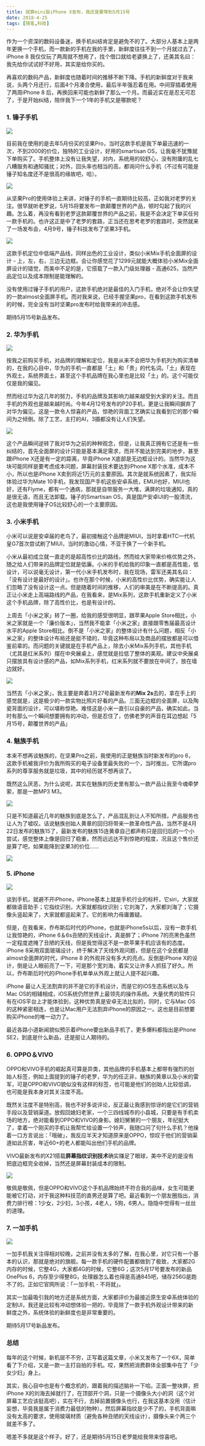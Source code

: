```yaml
---
title: 就算mini版iPhone X发布，我还是要等到5月15号
date: 2018-4-25
tags: [随笔,科技]
---
```


作为一个资深的数码设备迷，换手机纠结肯定是避免不的了。大部分人基本上是两年更换一个手机，而一款新的手机在我的手里，新鲜度往往不到一个月就过去了，iPhone 8 我仅仅玩了两周就不想用了，找个借口就给老婆换上了，还美其名曰：我先给你试试好不好用，其实是给你买的。

再喜欢的数码产品，新鲜度也随着时间的推移不断下降。手机的新鲜度对于我来说，头两个月还行，后面4个月凑合使用，最后半年强忍着在用。中间穿插着使用了两周iPhone 8 后，再换回来可能也新鲜了那么一个月。而最近实在是忍无可忍了，于是开始纠结，陪伴我下一个1年的手机又是哪款呢？

### 1. 锤子手机

![](/image/phone/坚果.jpg)

目前我在使用的是去年5月份买的坚果Pro，当时这款手机是我下单最迅速的一次，不到2000的价位，独特的工业设计，好用的smartisan OS，让我毫不犹豫就下单购买了。手机整体上没有让我失望，对内，系统用的较舒心，没有附庸的乱七八糟服务和通知骚扰；对外，回头率也相当的高，都询问什么手机（不过有可能是锤子知名度还不是很高的缘故吧，哈）。

![](/image/phone/坚果pro.jpg)

从坚果Pro的使用体验上来讲，对锤子的手机一直期待比较高，正如我对老罗的关注。很早就听老罗说，5月15将要发布一款颠覆世界的产品，顿时勾起了我的兴趣。怎么着，再没有看到老罗这款颠覆世界的产品之前，我是不会决定下单买任何一款手机的。也许这正是中了老罗的套路，正当还在思考老罗的套路时，突然就来了一场发布会，4月9号，锤子科技发布了坚果3手机。  

![](/image/phone/坚果3.jpg)

这款手机定位中低端产品线，同样出色的工业设计，类似小米Mix手机全面屏的设计 - 上，左，右，三边无边框。会让你感觉花了1299元就能大概体验小米Mix全面屏设计的错觉，而美中不足的是，它搭载了一款入门级处理器 - 高通625，当然产品定位以及成本限制是能理解的。

没有使用过锤子手机的用户，这款手机绝对是最佳的入门手机，绝对不会让你失望的一款almost全面屏手机。而对我来说，已经手握坚果pro，在看到这款手机发布的时候，完全没有当时坚果pro发布时给我带来的冲击感。

期待5月15号新品发布。

### 2. 华为手机

![](/image/phone/p20-2.jpg)

按我之前购买手机，对品牌的理解和定位，我是从来不会把华为手机列为购买清单的，在我的心目中，华为的手机一直都是「土」和「贵」的代名词。「土」表现在外观土，系统界面土，甚至这个手机品牌在我心里也是比较「土」的。这个可能仅仅是我的偏见。

然而经过华为这几年的努力，手机的品牌及其影响力越来越受到大家的关注。而且手机的外观也是越来越时尚。今年4月12号发布的P20手机，更是让我瞬间摒弃了对华为偏见。这是一款令人惊喜的产品，惊艳的背面工艺确实让我看到它的那个瞬间为之倾倒。除了工艺，主打的AI，3摄都没有让人们失望。

![](/image/phone/p20-1.jpg)

这个产品瞬间逆转了我对华为之前的种种观念，但是，让我真正拥有它还是有一些纠结的，首先全面屏的设计只能是基本满足需求，而并不能达到完美的地步，甚至跟iPhone X还是有一定的距离，毕竟iPhone X底部是无边框设计的。当然华为这块可能同样是要考虑成本问题，屏幕封装技术要达到iPhone X那个水准，成本不小，所以也是iPhone X卖到将近1万元的主要原因。其次是就系统因素了，我实际体验过华为Mate 10手机，我发现国产手机这些安卓系统，EMUI也好，MIUI也好，还有Flyme，都有一个通病，那就是自带服务一大堆，满屏的垃圾通知，真的是很无语，而且无法卸载。锤子的Smartisan OS，真是国产安卓UI的一股清流，这也是我使用锤子OS比较舒心的一个主要原因。

### 3. 小米手机
小米可以说是安卓届的老鸟了，最初接触这个品牌是MIUI，当时拿着HTC一代机皇G7首次尝试刷了MIUI，当时的激动心情，不亚于换了一个新手机。

小米从最初成立就一直走的是超高性价比的路线，然而给大家带来价格优势之外，随之给人们带来的品牌定位就是低廉。小米的手机给我的印象一直都是高性能，低设计，可以说毫无设计，第一代小米手机发布时，我在现场，雷军还美其名曰：「没有设计是最好的设计」。也许在那个时候，小米的高性价比优势，确实能让人们忽略了没有设计这一点。但是随着时间的推移，人们的审美是在不断提高的。真正让小米走上高端路线的产品，在我看来，是Mix系列，这款手机重新定义了小米这个手机品牌，除了高性价比，也是有设计的。 

上周去「小米之家」转了一圈，给我的感受很明显，跟苹果Apple Store相比，小米之家就是一个「廉价版本」，当然我不能拿「小米之家」直接跟零售届最高设计水平的Apple Store相比。倒不是「小米之家」的整体设计有什么问题，相反「小米之家」的整体设计布局还是挺不错的，毕竟这种布局以及商品的摆放都是可以借鉴前辈的。而问题的关键就是在手机产品上，除去小米Mix系列手机，其他手机（尤其是红米系列）摆在中央展桌上，感觉就是拉低了整体的美观。建议中央展桌只摆放具有设计感的产品，如Mix系列手机，红米系列就不要放在中间了，放在墙边就好。

![](/image/phone/mix2s.jpg)

当然去「小米之家」，我主要是奔着3月27号最新发布的**Mix 2s**去的，拿在手上的感觉就是，这是极少的一款实物比照片好看的产品。三面无边框的全面屏，以及陶瓷背面的设计，可以堪称惊艳。难怪这是小米一直引以自豪的产品，确实如此。当时有那么一个瞬间想要拥有的冲动，但是忍住了，仿佛老罗的声音在耳边想起「5月15号，颠覆世界的产品」

### 4. 魅族手机
本来不想再谈魅族的，在坚果Pro之前，我使用的正是魅族当时新发布的pro 6，这款手机被我评价为我所购买的电子设备里最失败的一个，当时推出，它所谓pro系列的尊享服务就是垃圾，其中的经历就不想再谈了。

既然这么厌恶，为什么说呢，其实在魅族的历史里有那么一款产品让我至今魂牵梦萦，那是一款MP3 M3。

![](/image/phone/m3.jpg)

只是不知道最近几年的魅族到底是怎么了，产品混乱到让人不知所措，产品服务也让人为了嘘叹。话说魅族创始人黄章的回归将带来一款革命性产品，当然不是4月22日发布的魅族15了，最新发布的魅族15连黄章自己都声称只是回归后的一个小尝试，感觉整体上像是回归了稳重，然而远远达不到惊艳的程度，况且这个售价还是算了吧，如果能降到坚果3的价位......

![](/image/phone/15.jpg)

### 5. iPhone

![](/image/phone/iphonex.png)

谈到手机，就避不开iPhone，iPhone基本上就是手机行业的标杆，它siri，大家就都做语音助手；它指纹识别，大家就都指纹识别；它刘海了，大家都刘海了；它摄像头竖起来了，大家就都竖起来了。它的影响力毋庸置疑。

但是，在我看来，乔布斯后时代的iPhone，也就是iPhone5s以后，没有一款手机让我惊艳的，iPhone 6＆6s丑陋的天线设计，真是醉了；iPhone 7的亮黑色虽然一定程度遮掩了丑陋的天线，但是我觉得这不是一款苹果手机应该有的态度。iPhone 8采用双面玻璃设计，终于解决了天线外观问题，但是在这个全民都是almost全面屏的时代，iPhone 8 的外观并没有多大的亮点。反倒是iPhone X的设计，倒是让人眼前亮了一下，可是那个宽刘海，着实又让许多人抓狂了好久。所以，乔布斯后时代的iPhone手机单单从外观上就让人提不起兴趣。

iPhone 最让人无法割弃的并不是它的手机设计，而是它的iOS生态系统以及与Mac OS的相辅相成，iOS系统仍然世界上最领先的操作系统。大量优秀的软件只有在iOS平台上才能体验到，这种优势真是安卓无法比拟的，同时，它与Mac OS的这种紧密相连，也是让Mac用户无法割弃iPhone的原因之一。这也是目前想要购买iPhone的唯一动力了。

最近各路小道新闻貌似预示着iPhone要出新品手机了，更多爆料都指出是iPhone SE2，到底是什么新品，还是挺让人期待的。

### 6. OPPO＆VIVO

OPPO和VIVO手机的崛起真可算是异类，其他品牌的手机基本上都带有强烈的创始人标签，例如上面提到的锤子的老罗，华为的任正非，魅族的黄章以及小米的雷军，可是OPPO和VIVO貌似没有这样的标签，也可能是他们的创始人比较低调，也可能是我本身对其关注度不高。

既然关注度不是特别高，我也不好多说评论，反正最让我感到惊讶的是它们的营销手段以及营销渠道。放假回媳妇老家，一个三四线城市的小县城，只要是有手机卖场的地方，绝对能看到OPPO和VIVO的身影。媳妇舅舅的一个朋友，年纪挺大了，拿着一个刚买的手机让我帮忙给设置一个铃声，我随口问了句什么手机？他操着一口方言说出：「哦破」，我反应半天才知道原来是OPPO，惊叹于他们的营销渠道如此厉害，年近60+的老人都能叫出他们手机的品牌。

VIVO最新发布的X21搭载**屏幕指纹识别技术**确实赚足了眼球，美中不足的是没有把底边框完全收掉，当然还是屏幕封装成本的限制。

![](/image/phone/vivo21.png)

敬佩是敬佩，但是OPPO和VIVO这个手机品牌始终不符合我的品味，女生可能更能被它打动，对于我这种科技范的直男还是算了吧。最近看到一个朋友圈指出，消费力排行榜：1少女，2少妇，3小孩，4老人，5狗，6男人。隐隐中觉得有一丝丝的道理。

### 7. 一加手机
![](/image/phone/oneplus.jpg)

一加手机我关注得相对较晚，之前并没有太多的了解，在我心里，对它只有一个基本的认识，那就是绝对的旗舰。每一款手机的硬件配置都做到了极致，大家都2G内存的时候，它整4G，大家都4G的时候，它整6G；这次5月17号要发布的新品OnePlus 6，内存至少得整8G，处理器怎么着也得是高通845吧，储存256G是跑不了的。正如它官网所说：「一加手机 -  不将就」。

其实一加最吸引我的地方还是系统方面，大家都评价为最接近原生安卓系统体验的定制UI，我还是比较有冲动想体验一把的，毕竟除了一款手机外观设计带来的新鲜度之外，系统体验的新鲜度也是非常重要的。

期待5月17号新品发布。

### 总结
每年的这个时候，新机层不不穷，正写着这篇文章，小米又发布了一个6X，简单看了下介绍，又是一款一主打自拍的手机。哎，果然把消费群体全部集中在了「少女少妇」身上。

其实，我心目中也是有个概念机的，跟着我的描述脑补一下哈。正面一整块屏，把iPhone X的刘海去掉就行了，在顶部开个洞，只是一个摄像头大小的洞（这个对屏幕工艺应该挺高吧），实在不行，去掉前置摄像头也行，在我这基本没用（估计妄想，毕竟我是属于消费力最低的物种）。然后屏幕指纹是少不了的，手机背面嘛没有太高的要求，使用玻璃材质（避免各种丑陋的天线设计），摄像头来个两三个就差不多了。

嗯差不多就是这个样子。好了，还是期待5月15日老罗能给我带来惊喜吧。